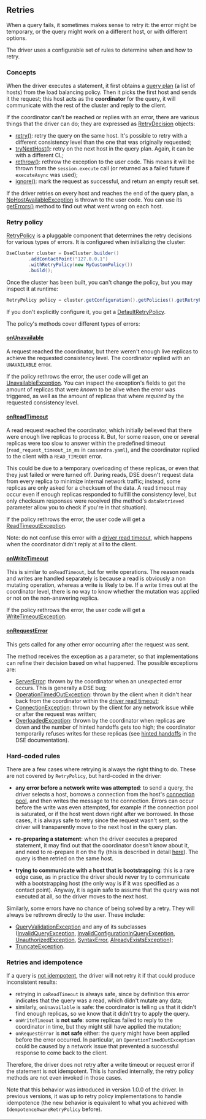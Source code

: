 ## Retries

When a query fails, it sometimes makes sense to retry it: the error might be temporary, or the query might work on a
different host, or with different options.

The driver uses a configurable set of rules to determine when and how to retry.

### Concepts

When the driver executes a statement, it first obtains a [query plan] \(a list of hosts) from the load balancing policy.
Then it picks the first host and sends it the request; this host acts as the **coordinator** for the query, it will
communicate with the rest of the cluster and reply to the client.

If the coordinator can't be reached or replies with an error, there are various things that the driver can do; they are
expressed as [RetryDecision] objects:

* [retry()]: retry the query on the same host. It's possible to retry with a different consistency level than the one
  that was originally requested;
* [tryNextHost()]: retry on the next host in the query plan. Again, it can be with a different CL;
* [rethrow()]: rethrow the exception to the user code. This means it will be thrown from the `session.execute` call (or
  returned as a failed future if `executeAsync` was used);
* [ignore()]: mark the request as successful, and return an empty result set.

If the driver retries on every host and reaches the end of the query plan, a [NoHostAvailableException] is thrown to the
user code. You can use its [getErrors()] method to find out what went wrong on each host.


### Retry policy

[RetryPolicy] is a pluggable component that determines the retry decisions for various types of errors. It is configured
when initializing the cluster:

```java
DseCluster cluster = DseCluster.builder()
        .addContactPoint("127.0.0.1")
        .withRetryPolicy(new MyCustomPolicy())
        .build();
```

Once the cluster has been built, you can't change the policy, but you may inspect it at runtime:

```java
RetryPolicy policy = cluster.getConfiguration().getPolicies().getRetryPolicy();
```

If you don't explicitly configure it, you get a [DefaultRetryPolicy].

The policy's methods cover different types of errors:

#### [onUnavailable]

A request reached the coordinator, but there weren't enough live replicas to achieve the requested consistency level.
The coordinator replied with an `UNAVAILABLE` error.

If the policy rethrows the error, the user code will get an [UnavailableException]. You can inspect the exception's
fields to get the amount of replicas that were *known* to be alive when the error was triggered, as well as the amount
of replicas that where *required* by the requested consistency level.

#### [onReadTimeout]

A read request reached the coordinator, which initially believed that there were enough live replicas to process it.
But, for some reason, one or several replicas were too slow to answer within the predefined timeout
(`read_request_timeout_in_ms` in `cassandra.yaml`), and the coordinator replied to the client with a `READ_TIMEOUT`
error.

This could be due to a temporary overloading of these replicas, or even
that they just failed or were turned off. During reads, DSE doesn't request data from every replica to minimize
internal network traffic; instead, some replicas are only asked for a checksum of the data. A read timeout may occur
even if enough replicas responded to fulfill the consistency level, but only checksum responses were received (the
method's `dataRetrieved` parameter allow you to check if you're in that situation).

If the policy rethrows the error, the user code will get a [ReadTimeoutException].

Note: do not confuse this error with a [driver read timeout], which happens when the coordinator didn't reply at all to
the client.

#### [onWriteTimeout]

This is similar to `onReadTimeout`, but for write operations. The reason reads and writes are handled separately is
because a read is obviously a non mutating operation, whereas a write is likely to be. If a write times out at the
coordinator level, there is no way to know whether the mutation was applied or not on the non-answering replica.

If the policy rethrows the error, the user code will get a [WriteTimeoutException].

#### [onRequestError]

This gets called for any other error occurring after the request was sent.

The method receives the exception as a parameter, so that implementations can refine their decision based on what
happened. The possible exceptions are:

* [ServerError]: thrown by the coordinator when an unexpected error occurs. This is generally a DSE bug;
* [OperationTimedOutException]: thrown by the client when it didn't hear back from the coordinator within the
  [driver read timeout];
* [ConnectionException]: thrown by the client for any network issue while or after the request was written;
* [OverloadedException]: thrown by the coordinator when replicas are down and the number of hinted handoffs gets too
  high; the coordinator temporarily refuses writes for these replicas (see [hinted handoffs] in the DSE
  documentation).

### Hard-coded rules

There are a few cases where retrying is always the right thing to do. These are not covered by `RetryPolicy`, but
hard-coded in the driver:

* **any error before a network write was attempted**: to send a query, the driver selects a host, borrows a connection
  from the host's [connection pool], and then writes the message to the connection.
  Errors can occur before the write was even attempted, for example if the connection pool is saturated, or if the
  host went down right after we borrowed. In those cases, it is always safe to retry since the request wasn't sent, so
  the driver will transparently move to the next host in the query plan.

* **re-preparing a statement**: when the driver executes a prepared statement, it may find out that the coordinator
  doesn't know about it, and need to re-prepare it on the fly (this is described in detail [here][prepared]). The query
  is then retried on the same host.

* **trying to communicate with a host that is bootstrapping**: this is a rare edge case, as in practice the driver
  should never try to communicate with a bootstrapping host (the only way is if it was specified as a contact point).
  Anyway, it is again safe to assume that the query was not executed at all, so the driver moves to the next host.

Similarly, some errors have no chance of being solved by a retry. They will always be rethrown directly to the user.
These include:

* [QueryValidationException] and any of its subclasses ([InvalidQueryException], [InvalidConfigurationInQueryException],
  [UnauthorizedException], [SyntaxError], [AlreadyExistsException]);
* [TruncateException].


### Retries and idempotence

If a query is [not idempotent][idempotence], the driver will not retry it if that could produce inconsistent results:

* retrying in `onReadTimeout` is always safe, since by definition this error indicates that the query was a read, which
  didn't mutate any data;
* similarly, `onUnavailable` is safe: the coordinator is telling us that it didn't find enough replicas, so we know that
  it didn't try to apply the query.
* `onWriteTimeout` is **not safe**: some replicas failed to reply to the coordinator in time, but they might still have
  applied the mutation;
* `onRequestError` is **not safe** either: the query might have been applied before the error occurred. In particular,
  an `OperationTimedOutException` could be caused by a network issue that prevented a successful response to come back
  to the client.

Therefore, the driver does not retry after a write timeout or request error if the statement is not idempotent. This is
handled internally, the retry policy methods are not even invoked in those cases.

Note that this behavior was introduced in version 1.0.0 of the driver. In previous versions, it was up to retry policy
implementations to handle idempotence (the new behavior is equivalent to what you achieved with
`IdempotenceAwareRetryPolicy` before).


[RetryDecision]:                        http://docs.datastax.com/en/drivers/java-dse/1.2/com/datastax/driver/core/policies/RetryPolicy.RetryDecision.html
[retry()]:                              http://docs.datastax.com/en/drivers/java-dse/1.2/com/datastax/driver/core/policies/RetryPolicy.RetryDecision.html#retry-com.datastax.driver.core.ConsistencyLevel-
[tryNextHost()]:                        http://docs.datastax.com/en/drivers/java-dse/1.2/com/datastax/driver/core/policies/RetryPolicy.RetryDecision.html#tryNextHost-com.datastax.driver.core.ConsistencyLevel-
[rethrow()]:                            http://docs.datastax.com/en/drivers/java-dse/1.2/com/datastax/driver/core/policies/RetryPolicy.RetryDecision.html#rethrow--
[ignore()]:                             http://docs.datastax.com/en/drivers/java-dse/1.2/com/datastax/driver/core/policies/RetryPolicy.RetryDecision.html#ignore--
[NoHostAvailableException]:             http://docs.datastax.com/en/drivers/java-dse/1.2/com/datastax/driver/core/exceptions/NoHostAvailableException.html
[getErrors()]:                          http://docs.datastax.com/en/drivers/java-dse/1.2/com/datastax/driver/core/exceptions/NoHostAvailableException.html#getErrors--
[RetryPolicy]:                          http://docs.datastax.com/en/drivers/java-dse/1.2/com/datastax/driver/core/policies/RetryPolicy.html
[DefaultRetryPolicy]:                   http://docs.datastax.com/en/drivers/java-dse/1.2/com/datastax/driver/core/policies/DefaultRetryPolicy.html
[onReadTimeout]:                        http://docs.datastax.com/en/drivers/java-dse/1.2/com/datastax/driver/core/policies/DefaultRetryPolicy.html#onReadTimeout-com.datastax.driver.core.Statement-com.datastax.driver.core.ConsistencyLevel-int-int-boolean-int-
[onWriteTimeout]:                       http://docs.datastax.com/en/drivers/java-dse/1.2/com/datastax/driver/core/policies/DefaultRetryPolicy.html#onWriteTimeout-com.datastax.driver.core.Statement-com.datastax.driver.core.ConsistencyLevel-com.datastax.driver.core.WriteType-int-int-int-
[onUnavailable]:                        http://docs.datastax.com/en/drivers/java-dse/1.2/com/datastax/driver/core/policies/DefaultRetryPolicy.html#onUnavailable-com.datastax.driver.core.Statement-com.datastax.driver.core.ConsistencyLevel-int-int-int-
[onRequestError]:                       http://docs.datastax.com/en/drivers/java-dse/1.2/com/datastax/driver/core/policies/ExtendedRetryPolicy.html#onRequestError-com.datastax.driver.core.Statement-com.datastax.driver.core.ConsistencyLevel-java.lang.Exception-int-
[UnavailableException]:                 http://docs.datastax.com/en/drivers/java-dse/1.2/com/datastax/driver/core/exceptions/UnavailableException.html
[ReadTimeoutException]:                 http://docs.datastax.com/en/drivers/java-dse/1.2/com/datastax/driver/core/exceptions/ReadTimeoutException.html
[WriteTimeoutException]:                http://docs.datastax.com/en/drivers/java-dse/1.2/com/datastax/driver/core/exceptions/WriteTimeoutException.html
[OverloadedException]:                  http://docs.datastax.com/en/drivers/java-dse/1.2/com/datastax/driver/core/exceptions/OverloadedException.html
[ServerError]:                          http://docs.datastax.com/en/drivers/java-dse/1.2/com/datastax/driver/core/exceptions/ServerError.html
[OperationTimedOutException]:           http://docs.datastax.com/en/drivers/java-dse/1.2/com/datastax/driver/core/exceptions/OperationTimedOutException.html
[ConnectionException]:                  http://docs.datastax.com/en/drivers/java-dse/1.2/com/datastax/driver/core/exceptions/ConnectionException.html
[QueryValidationException]:             http://docs.datastax.com/en/drivers/java-dse/1.2/com/datastax/driver/core/exceptions/QueryValidationException.html
[InvalidQueryException]:                http://docs.datastax.com/en/drivers/java-dse/1.2/com/datastax/driver/core/exceptions/InvalidQueryException.html
[InvalidConfigurationInQueryException]: http://docs.datastax.com/en/drivers/java-dse/1.2/com/datastax/driver/core/exceptions/InvalidConfigurationInQueryException.html
[UnauthorizedException]:                http://docs.datastax.com/en/drivers/java-dse/1.2/com/datastax/driver/core/exceptions/UnauthorizedException.html
[SyntaxError]:                          http://docs.datastax.com/en/drivers/java-dse/1.2/com/datastax/driver/core/exceptions/SyntaxError.html
[AlreadyExistsException]:               http://docs.datastax.com/en/drivers/java-dse/1.2/com/datastax/driver/core/exceptions/AlreadyExistsException.html
[TruncateException]:                    http://docs.datastax.com/en/drivers/java-dse/1.2/com/datastax/driver/core/exceptions/TruncateException.html

[query plan]: ../load_balancing/#query-plan
[connection pool]: ../pooling/
[prepared]: ../statements/prepared/#preparing-on-multiple-nodes
[driver read timeout]: ../socket_options/#driver-read-timeout
[hinted handoffs]: https://docs.datastax.com/en/cassandra/2.1/cassandra/dml/dml_about_hh_c.html?scroll=concept_ds_ifg_jqx_zj__performance
[idempotence]: ../idempotence/
